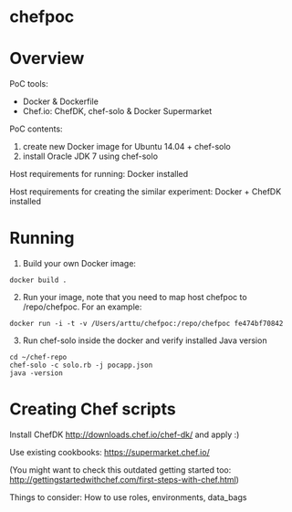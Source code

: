 # chefpoc


Overview
========

PoC tools:
- Docker & Dockerfile
- Chef.io: ChefDK, chef-solo & Docker Supermarket

PoC contents:
1. create new Docker image for Ubuntu 14.04 + chef-solo
2. install Oracle JDK 7 using chef-solo

Host requirements for running: Docker installed

Host requirements for creating the similar experiment: Docker + ChefDK installed


Running
=======

1. Build your own Docker image:

  `docker build .`

2. Run your image, note that you need to map host chefpoc to /repo/chefpoc. For an example:

  `docker run -i -t -v /Users/arttu/chefpoc:/repo/chefpoc fe474bf70842`

3. Run chef-solo inside the docker and verify installed Java version
  
  ```
  cd ~/chef-repo
  chef-solo -c solo.rb -j pocapp.json
  java -version
  ```



Creating Chef scripts
=====================

Install ChefDK http://downloads.chef.io/chef-dk/ and apply :)

Use existing cookbooks: https://supermarket.chef.io/

(You might want to check this outdated getting started too: http://gettingstartedwithchef.com/first-steps-with-chef.html)

Things to consider: How to use roles, environments, data_bags 